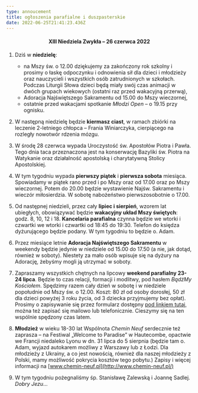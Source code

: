 ```yaml
---
type: annoucement
title: ogłoszenia parafialne i duszpasterskie
date: 2022-06-25T21:41:23.436Z
---
```

<!--StartFragment-->

<h4 style="text-align:center;">XIII Niedziela Zwykła – 26 czerwca 2022</h4>

1. Dziś w **niedzielę**:

   * na Mszy św. o 12.00 dziękujemy za zakończony rok szkolny i prosimy o łaskę odpoczynku i odnowienia sił dla dzieci i młodzieży oraz nauczycieli i wszystkich osób zatrudnionych w szkołach. Podczas Liturgii Słowa dzieci będą miały swój czas animacji w dwóch grupach wiekowych (ostatni raz przed wakacyjną przerwą),
   * Adoracja Najświętszego Sakramentu od 15.00 do Mszy wieczornej,
   * ostatnie przed wakacjami spotkanie *Młodzi Open* – o 19.15 przy ognisku.
2. W następną niedzielę będzie **kiermasz ciast**, w ramach zbiórki na leczenie 2-letniego chłopca – Frania Winiarczyka, cierpiącego na rozległy nowotwór rdzenia mózgu.
3. W środę 28 czerwca wypada Uroczystość św. Apostołów Piotra i Pawła. Tego dnia taca przeznaczona jest na konserwację Bazyliki św. Piotra na Watykanie oraz działalność apostolską i charytatywną Stolicy Apostolskiej.
4. W tym tygodniu wypada **pierwszy piątek** i **pierwsza sobota** miesiąca. Spowiadamy w piątek rano przed i po Mszy oraz od 17.00 oraz po Mszy wieczornej. Potem do 20.00 będzie wystawienie Najśw. Sakramentu i wieczór miłosierdzia. W sobotę nabożeństwo pierwszosobotnie o 17.00.
5. Od następnej niedzieli, przez cały **lipiec i sierpień**, wzorem lat ubiegłych, obowiązywać będzie **wakacyjny układ Mszy świętych**: godz. 8, 10, 12 i 18. **Kancelaria parafialna** czynna będzie we wtorki i czwartki we wtorki i czwartki od 18:45 do 19:30. Telefon do księdza dyżurującego będzie podany. W tym tygodniu to będzie o. Adam.
6. Przez miesiące letnie **Adoracja Najświętszego Sakramentu** w weekendy będzie jedynie w niedziele od 15.00 do 17.50 (a nie, jak dotąd, również w soboty). Niestety za mało osób wpisuje się na dyżury na Adorację, żebyśmy mogli ją utrzymać w soboty.
7. Zapraszamy wszystkich chętnych na lipcowy **weekend parafialny 23-24 lipca**. Będzie to czas relacji, formacji i modlitwy, pod hasłem *BądźMy Kościołem*. Spędzimy razem cały dzień w sobotę i w niedziele popołudnie od Mszy św. o 12.00. Koszt: 80 zł od osoby dorosłej, 50 zł dla dzieci powyżej 3 roku życia, od 3 dziecka przyjmujemy bez opłat). Prosimy o zapisywanie się przez formularz dostępny [pod linkiem tutaj](https://forms.gle/7aHHB2kjkVUp6mhV8), można też zapisać się mailowo lub telefonicznie. Cieszymy się na ten wspólnie spędzony czas latem.
8. **Młodzież** w wieku 18-30 lat Wspólnota *Chemin Neuf* serdecznie też zaprasza – na Festiwal „Welcome to Paradise” w Hautecombe, opactwie we Francji niedaleko Lyonu w dn. 31 lipca do 5 sierpnia (będzie tam o. Adam, wyjazd autokarem możliwy z Warszawy lub z Łodzi. Dla młodzieży z Ukrainy, a co jest nowością, również dla naszej młodzieży z Polski, mamy możliwość pokrycia kosztów tego pobytu.) Zapisy i więcej informacji na [www.chemin-neuf.pl](http://www.chemin-neuf.pl/)
9. W tym tygodniu pożegnaliśmy śp. Stanisławę Zalewską i Joannę Sadlej. *Dobry Jezu*…

<!--EndFragment-->